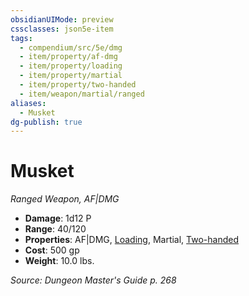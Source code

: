 ```yaml
---
obsidianUIMode: preview
cssclasses: json5e-item
tags:
  - compendium/src/5e/dmg
  - item/property/af-dmg
  - item/property/loading
  - item/property/martial
  - item/property/two-handed
  - item/weapon/martial/ranged
aliases:
  - Musket
dg-publish: true
---
```

# Musket
*Ranged Weapon, AF|DMG*  

- **Damage**: 1d12 P
- **Range**: 40/120
- **Properties**: AF|DMG, [Loading](/3-Mechanics/CLI/rules/item-properties.md#Loading), Martial, [Two-handed](/3-Mechanics/CLI/rules/item-properties.md#Two-handed)
- **Cost**: 500 gp
- **Weight**: 10.0 lbs.

*Source: Dungeon Master's Guide p. 268*